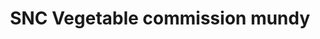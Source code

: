 ---
title: "SNC Vegetable commission mundy"
url: /thalavadi/snc-vegetable-commission-mundy/
shop: Gemüse & Obst
---